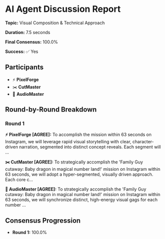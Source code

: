 # AI Agent Discussion Report

**Topic:** Visual Composition & Technical Approach

**Duration:** 7.5 seconds

**Final Consensus:** 100.0%

**Success:** ✅ Yes

## Participants

- ⚡ **PixelForge**
- ✂️ **CutMaster**
- 🎵 **AudioMaster**

## Round-by-Round Breakdown

### Round 1

**⚡ PixelForge [AGREE]:** To accomplish the mission within 63 seconds on Instagram, we will leverage rapid visual storytelling with clear, character-driven narration, segmented into distinct concept reveals. Each segment will ...

**✂️ CutMaster [AGREE]:** To strategically accomplish the 'Family Guy cutaway: Baby dragon in magical number land!' mission on Instagram within 63 seconds, we will adopt a hyper-segmented, visually driven approach. Each core c...

**🎵 AudioMaster [AGREE]:** To strategically accomplish the 'Family Guy cutaway: Baby dragon in magical number land!' mission on Instagram within 63 seconds, we will synchronize distinct, high-energy visual gags for each number ...

## Consensus Progression

- **Round 1:** 100.0%
